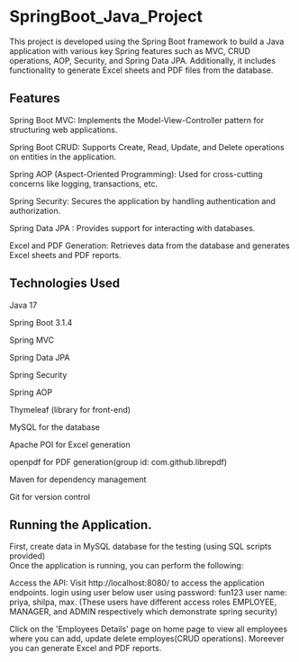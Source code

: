 # SpringBoot_Java_Project
This project is developed using the Spring Boot framework to build a Java application with various key Spring features such as MVC, CRUD operations, AOP, Security, and Spring Data JPA. Additionally, it includes functionality to generate Excel sheets and PDF files from the database.

 
## Features ##
 Spring Boot MVC: Implements the Model-View-Controller pattern for structuring web applications.
 
 Spring Boot CRUD: Supports Create, Read, Update, and Delete operations on entities in the application.
 
 Spring AOP (Aspect-Oriented Programming): Used for cross-cutting concerns like logging, transactions, etc.
 
 Spring Security: Secures the application by handling authentication and authorization.
 
 Spring Data JPA : Provides support for interacting with databases.
 
 Excel and PDF Generation: Retrieves data from the database and generates Excel sheets and PDF reports.
 

## Technologies Used
Java 17

Spring Boot 3.1.4


Spring MVC


Spring Data JPA 


Spring Security


Spring AOP


Thymeleaf (library for front-end)


MySQL for the database


Apache POI for Excel generation

 
openpdf for PDF generation(group id: com.github.librepdf)


Maven for dependency management


Git for version control

  
  
## Running the Application. 

First, create data in MySQL database for the testing (using SQL scripts provided)  
Once the application is running, you can perform the following:

Access the API:
Visit http://localhost:8080/ to access the application endpoints.
login using user below user using password: fun123 
    user name: priya, shilpa, max. (These users have different access roles EMPLOYEE, MANAGER, and ADMIN respectively which demonstrate spring security) 

Click on the 'Employees Details' page on home page to view all employees where you can add, update delete employes(CRUD operations). 
Moreever you can generate Excel and PDF reports.    
   
    
